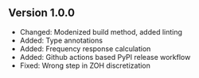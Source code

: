 ## Version 1.0.0

- Changed: Modenized build method, added linting
- Added: Type annotations
- Added: Frequency response calculation
- Added: Github actions based PyPI release workflow
- Fixed: Wrong step in ZOH discretization
